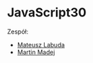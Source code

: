 # JavaScript30

Zespół:
- [Mateusz Labuda](https://github.com/mlabuda2)
- [Martin Madej](https://github.com/Pes2009/)
